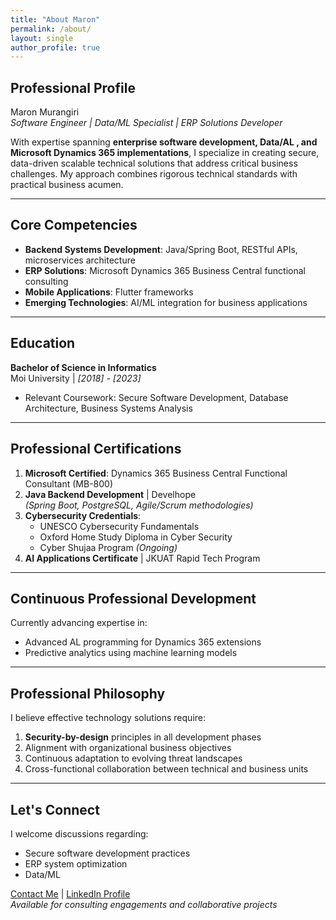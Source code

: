 ```yaml
---
title: "About Maron"
permalink: /about/
layout: single
author_profile: true
---
```


## Professional Profile

Maron Murangiri  
*Software Engineer | Data/ML Specialist | ERP Solutions Developer*

With expertise spanning **enterprise software development, Data/AL , and Microsoft Dynamics 365 implementations**, I specialize in creating secure, data-driven scalable technical solutions that address critical business challenges. My approach combines rigorous technical standards with practical business acumen.

---

## Core Competencies

- **Backend Systems Development**: Java/Spring Boot, RESTful APIs, microservices architecture
- **ERP Solutions**: Microsoft Dynamics 365 Business Central functional consulting
- **Mobile Applications**: Flutter frameworks
- **Emerging Technologies**: AI/ML integration for business applications

---

## Education

**Bachelor of Science in Informatics**  
Moi University | *[2018] - [2023]*  
- Relevant Coursework: Secure Software Development, Database Architecture, Business Systems Analysis

---

## Professional Certifications

1. **Microsoft Certified**: Dynamics 365 Business Central Functional Consultant (MB-800)
2. **Java Backend Development** | Develhope  
   *(Spring Boot, PostgreSQL, Agile/Scrum methodologies)*
3. **Cybersecurity Credentials**:  
   - UNESCO Cybersecurity Fundamentals  
   - Oxford Home Study Diploma in Cyber Security  
   - Cyber Shujaa Program *(Ongoing)*
4. **AI Applications Certificate** | JKUAT Rapid Tech Program

---

## Continuous Professional Development

Currently advancing expertise in:
- Advanced AL programming for Dynamics 365 extensions
- Predictive analytics using machine learning models

---

## Professional Philosophy

I believe effective technology solutions require:
1. **Security-by-design** principles in all development phases
2. Alignment with organizational business objectives
3. Continuous adaptation to evolving threat landscapes
4. Cross-functional collaboration between technical and business units

---

## Let's Connect

I welcome discussions regarding:
- Secure software development practices
- ERP system optimization
- Data/ML 

[Contact Me](#) | [LinkedIn Profile](#)  
*Available for consulting engagements and collaborative projects*

